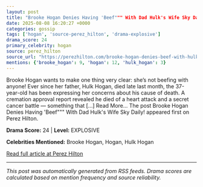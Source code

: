 ```yaml
---
layout: post
title: "Brooke Hogan Denies Having 'Beef""" With Dad Hulk's Wife Sky Daily!"""
date: 2025-08-08 16:20:27 +0000
categories: gossip
tags: ['hogan', 'source-perez_hilton', 'drama-explosive']
drama_score: 24
primary_celebrity: hogan
source: perez_hilton
source_url: "https://perezhilton.com/brooke-hogan-denies-beef-with-hulk-wife-sky-daily/"""
mentions: {'brooke_hogan': 9, 'hogan': 12, 'hulk_hogan': 3}
---
```


Brooke Hogan wants to make one thing very clear: she’s not beefing with anyone! Ever since her father, Hulk Hogan, died late last month, the 37-year-old has been expressing her concerns about his cause of death. A cremation approval report revealed he died of a heart attack and a secret cancer battle — something that [...] Read More... The post Brooke Hogan Denies Having 'Beef""" With Dad Hulk's Wife Sky Daily! appeared first on Perez Hilton.

**Drama Score:** 24 | **Level:** EXPLOSIVE

**Celebrities Mentioned:** Brooke Hogan, Hogan, Hulk Hogan

[Read full article at Perez Hilton](https://perezhilton.com/brooke-hogan-denies-beef-with-hulk-wife-sky-daily/)

---
*This post was automatically generated from RSS feeds. Drama scores are calculated based on mention frequency and source reliability.*
